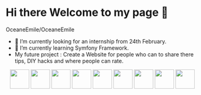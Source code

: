 # Hi there  Welcome to my page 👋

OceaneEmile/OceaneEmile


- 🔭 I’m currently looking for an internship from 24th February.
- 🌱 I’m currently learning Symfony Framework.
- My future project : Create a Website for people who can to share there tips, DIY hacks and where people can rate.

<p align="center">
  <img src="https://cdn.jsdelivr.net/gh/devicons/devicon/icons/html5/html5-original-wordmark.svg" width="50">
  <img src="https://cdn.jsdelivr.net/gh/devicons/devicon/icons/javascript/javascript-original.svg" width="50">
  <img src="https://cdn.jsdelivr.net/gh/devicons/devicon/icons/github/github-original.svg" width="50">
  <img src="https://cdn.jsdelivr.net/gh/devicons/devicon/icons/php/php-original.svg" width="50">
  <img src="https://cdn.jsdelivr.net/gh/devicons/devicon/icons/mysql/mysql-original-wordmark.svg" width="50">
  <img src="https://cdn.jsdelivr.net/gh/devicons/devicon/icons/css3/css3-original-wordmark.svg" width="50">
  <img src="https://cdn.jsdelivr.net/gh/devicons/devicon/icons/symfony/symfony-original.svg" width="50">
  <img src="https://cdn.jsdelivr.net/gh/devicons/devicon/icons/laravel/laravel-plain-wordmark.svg" width="50">
  <img src="https://cdn.jsdelivr.net/gh/devicons/devicon/icons/bootstrap/bootstrap-original-wordmark.svg" width="50">
</p>
